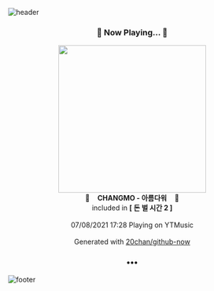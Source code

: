 ![header](https://capsule-render.vercel.app/api?type=wave&height=170&section=header&text=Hi.%20I'm%20SHIFT&fontColor=090707&fontAlignX=45&fontAlignY=65&fontSize=100)

<h3 align="center">🎵 Now Playing... 🎵</h3>
<p align="center">
  <a href="https://music.youtube.com/watch?v=f0ina8aQ1Pg">
    <img width="300" src="https://lh3.googleusercontent.com/jcC_nN8vCVQZhHF9PViqM-cn-wWqVaI2AlDNH-HbNy1frX1cabFOjNr_q0pKjVQ4gwiTNbmvv5fl0ts">
  </a>
  <br>
  🎵&nbsp&nbsp&nbsp <b>CHANGMO - 아름다워</b> &nbsp&nbsp&nbsp🎵
  <br>
  included in <b>[ 돈 벌 시간 2 ]</b>
  
  <br />
  <br />
  07/08/2021 17:28 Playing on YTMusic
  <br />
  <br />
  Generated with <a href="https://github.com/20chan/github-now">20chan/github-now</a>
</p>

<h3 align="center">•••</h3>

![footer](https://capsule-render.vercel.app/api?type=wave&height=150&section=footer)
